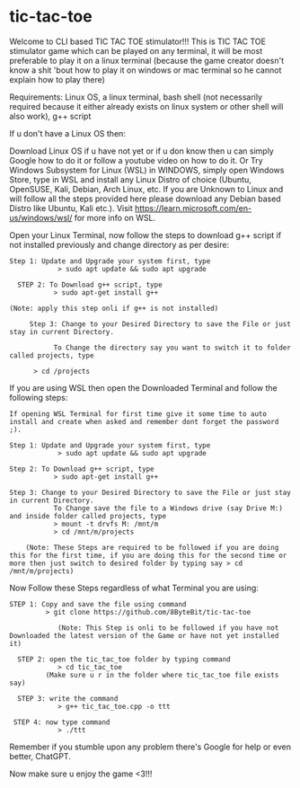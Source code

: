 # tic-tac-toe
Welcome to CLI based TIC TAC TOE stimulator!!! 
This is TIC TAC TOE stimulator game which can be played on any terminal, 
it will be most preferable to play it on a linux terminal 
(because the game creator doesn't know a shit 'bout how to play it on windows or mac terminal
so he cannot explain how to play there)

Requirements: Linux OS, a linux terminal, bash shell (not necessarily required because it either already exists 
              on linux system or other shell will also work), g++ script

If u don't have a Linux OS then:

Download Linux OS if u have not yet or if u don know then u can simply Google how to do it or follow a youtube video on how to do it.
Or Try Windows Subsystem for Linux (WSL) in WINDOWS, simply open Windows Store, type in WSL and install any Linux Distro of choice (Ubuntu, OpenSUSE, Kali, Debian, Arch Linux, etc. If you are Unknown to Linux and will follow all the steps provided here please download any Debian based Distro like Ubuntu, Kali etc.). Visit https://learn.microsoft.com/en-us/windows/wsl/ for more info on WSL.

Open your Linux Terminal, now follow the steps to download g++ script if not installed previously and change directory as per desire:

	Step 1: Update and Upgrade your system first, type
        		> sudo apt update && sudo apt upgrade

      STEP 2: To Download g++ script, type
		       > sudo apt-get install g++
				
	(Note: apply this step onli if g++ is not installed)
		
         Step 3: Change to your Desired Directory to save the File or just stay in current Directory.

		       To Change the directory say you want to switch it to folder called projects, type 
         
          > cd /projects
				
If you are using WSL then open the Downloaded Terminal and follow the following steps:

	If opening WSL Terminal for first time give it some time to auto install and create when asked and remember dont forget the password ;).

	Step 1: Update and Upgrade your system first, type
	        	> sudo apt update && sudo apt upgrade
				
	Step 2: To Download g++ script, type
		       > sudo apt-get install g++
				
	Step 3: Change to your Desired Directory to save the File or just stay in current Directory.
		       To Change save the file to a Windows drive (say Drive M:) and inside folder called projects, type
		       > mount -t drvfs M: /mnt/m
		       > cd /mnt/m/projects
		
		(Note: These Steps are required to be followed if you are doing this for the first time, if you are doing this for the second time or more then just switch to desired folder by typing say > cd /mnt/m/projects)
		
		
Now Follow these Steps regardless of what Terminal you are using:

  	STEP 1: Copy and save the file using command 
	         > git clone https://github.com/8ByteBit/tic-tac-toe
		
		        (Note: This Step is onli to be followed if you have not Downloaded the latest version of the Game or have not yet installed it)

      STEP 2: open the tic_tac_toe folder by typing command 
		        > cd tic_tac_toe 
             (Make sure u r in the folder where tic_tac_toe file exists say) 

      STEP 3: write the command 
		        > g++ tic_tac_toe.cpp -o ttt
         
     STEP 4: now type command 
	 	        > ./ttt
        
Remember if you stumble upon any problem there's Google for help or even better, ChatGPT.        

Now make sure u enjoy the game <3!!!
